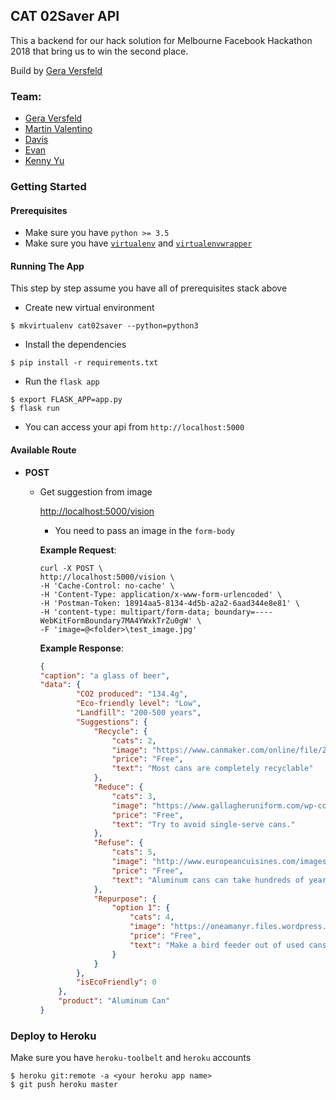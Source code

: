 ## CAT 02Saver API

This a backend for our hack solution for Melbourne Facebook Hackathon 2018 that bring us to win the second place.

Build by [Gera Versfeld](https://github.com/gcversfeld)

### Team:
- [Gera Versfeld](https://github.com/gcversfeld)
- [Martin Valentino](https://github.com/martindavid)
- [Davis](https://github.com/davislf2)
- [Evan](https://github.com/eexe1)
- [Kenny Yu](https://github.com/kenny813x201)

### Getting Started
#### Prerequisites
- Make sure you have `python >= 3.5`
- Make sure you have [`virtualenv`](https://virtualenv.pypa.io/en/stable/installation/) and [`virtualenvwrapper`](https://virtualenvwrapper.readthedocs.io/en/latest/install.html)


#### Running The App
This step by step assume you have all of prerequisites stack above 
- Create new virtual environment
```commandline
$ mkvirtualenv cat02saver --python=python3
```

- Install the dependencies
```commandline
$ pip install -r requirements.txt
```

- Run the `flask app`
```commandline
$ export FLASK_APP=app.py
$ flask run
```

- You can access your api from `http://localhost:5000`

#### Available Route
- **POST**
  - Get suggestion from image
    
    [http://localhost:5000/vision](http://localhost:5000/vision)
    - You need to pass an image in the `form-body`
    
    **Example Request**:
    ```commandline
    curl -X POST \
    http://localhost:5000/vision \
    -H 'Cache-Control: no-cache' \
    -H 'Content-Type: application/x-www-form-urlencoded' \
    -H 'Postman-Token: 18914aa5-8134-4d5b-a2a2-6aad344e8e81' \
    -H 'content-type: multipart/form-data; boundary=----WebKitFormBoundary7MA4YWxkTrZu0gW' \
    -F 'image=@<folder>\test_image.jpg'
    ```
    
    **Example Response**:
    ```json
    {
    "caption": "a glass of beer",
    "data": {
            "CO2 produced": "134.4g",
            "Eco-friendly level": "Low",
            "Landfill": "200-500 years",
            "Suggestions": {
                "Recycle": {
                    "cats": 2,
                    "image": "https://www.canmaker.com/online/file/2016/12/recycling-cans.png",
                    "price": "Free",
                    "text": "Most cans are completely recyclable"
                },
                "Reduce": {
                    "cats": 3,
                    "image": "https://www.gallagheruniform.com/wp-content/uploads/2014/07/Gallager-Reduce-Icon.png",
                    "price": "Free",
                    "text": "Try to avoid single-serve cans."
                },
                "Refuse": {
                    "cats": 5,
                    "image": "http://www.europeancuisines.com/images/aluminum-free.jpg",
                    "price": "Free",
                    "text": "Aluminum cans can take hundreds of years to biodegrade in a landfill."
                },
                "Repurpose": {
                    "option 1": {
                        "cats": 4,
                        "image": "https://oneamanyr.files.wordpress.com/2013/05/2670f8180805bade7e99592a5249a217.jpg",
                        "price": "Free",
                        "text": "Make a bird feeder out of used cans."
                    }
                }
            },
            "isEcoFriendly": 0
        },
        "product": "Aluminum Can"
    }
    ```
    
 ### Deploy to Heroku
 Make sure you have `heroku-toolbelt` and `heroku` accounts
 
 ```commandline
$ heroku git:remote -a <your heroku app name>
$ git push heroku master
```
  
